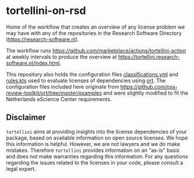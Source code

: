 # tortellini-on-rsd

Home of the workflow that creates an overview of any license problem we may have with any
of the repositories in the Research Software Directory (<https://research-software.nl>).

The workflow runs https://github.com/marketplace/actions/tortellini-action at weekly
intervals to produce the overview at <https://tortellini.research-software.nl/index.html>.

This repository also holds the configuration files [classifications.yml](classifications.yml) and [rules.kts](rules.kts)
used to evaluate licenses of dependencies using [ort](https://github.com/oss-review-toolkit/ort).
The configuration files included here originate from <https://github.com/oss-review-toolkit/ort/tree/master/examples>
and were slightly modified to fit the Netherlands eScience Center requirements.

## Disclaimer

`tortellini` aims at providing insights into the license dependencies of your package,
based on available information on open source licenses. We hope this information is helpful.
However, we are not lawyers and we do make mistakes. Therefore `tortellini` provides
information on an "as-is" basis and does not make warranties regarding this information.
For any questions regarding the issues related to the licenses in your code, please
consult a legal expert.
